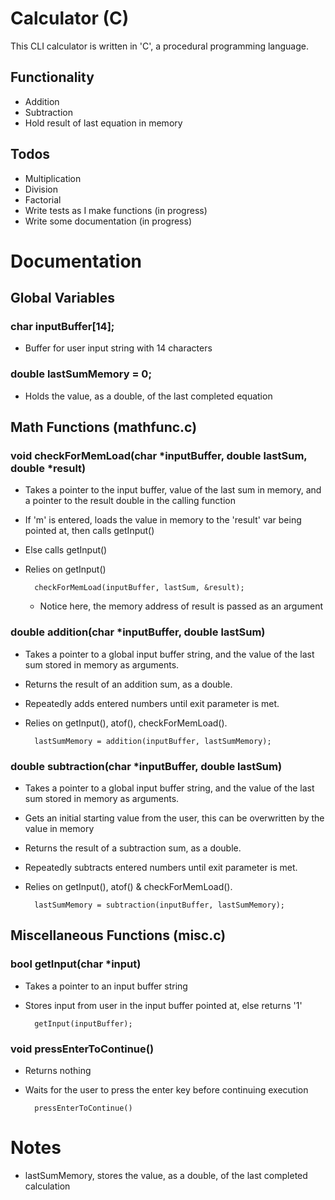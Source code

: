 # Calculator (C)
This CLI calculator is written in 'C', a procedural programming language.

## Functionality
- Addition
- Subtraction
- Hold result of last equation in memory

## Todos
- Multiplication
- Division
- Factorial
- Write tests as I make functions (in progress)
- Write some documentation (in progress)

# Documentation
## Global Variables
### char inputBuffer[14];
- Buffer for user input string with 14 characters

### double lastSumMemory = 0;
- Holds the value, as a double, of the last completed equation

## Math Functions (mathfunc.c)
### void checkForMemLoad(char *inputBuffer, double lastSum, double *result)
- Takes a pointer to the input buffer, value of the last sum in memory, and a pointer to the result double in the calling function
- If 'm' is entered, loads the value in memory to the 'result' var being pointed at, then calls getInput()
- Else calls getInput()
- Relies on getInput()

        checkForMemLoad(inputBuffer, lastSum, &result);
    - Notice here, the memory address of result is passed as an argument

### double addition(char *inputBuffer, double lastSum)
- Takes a pointer to a global input buffer string, and the value of the last sum stored in memory as arguments.
- Returns the result of an addition sum, as a double.
- Repeatedly adds entered numbers until exit parameter is met.
- Relies on getInput(), atof(), checkForMemLoad().

        lastSumMemory = addition(inputBuffer, lastSumMemory);

### double subtraction(char *inputBuffer, double lastSum)
- Takes a pointer to a global input buffer string, and the value of the last sum stored in memory as arguments.
- Gets an initial starting value from the user, this can be overwritten by the value in memory
- Returns the result of a subtraction sum, as a double.
- Repeatedly subtracts entered numbers until exit parameter is met.
- Relies on getInput(), atof() & checkForMemLoad().

        lastSumMemory = subtraction(inputBuffer, lastSumMemory);

## Miscellaneous Functions (misc.c)
### bool getInput(char *input)
- Takes a pointer to an input buffer string
- Stores input from user in the input buffer pointed at, else returns '1'

        getInput(inputBuffer);

### void pressEnterToContinue()
- Returns nothing
- Waits for the user to press the enter key before continuing execution

        pressEnterToContinue()

# Notes
- lastSumMemory, stores the value, as a double, of the last completed calculation